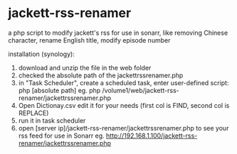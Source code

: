 # jackett-rss-renamer
a php script to modify jackett's rss for use in sonarr, like removing Chinese character, rename English title, modify episode number

installation (synology):
1) download and unzip the file in the web folder
2) checked the absolute path of the jackettrssrenamer.php
3) in "Task Scheduler", create a scheduled task, enter user-defined script: php [absolute path]
   eg. php /volume1/web/jackett-rss-renamer/jackettrssrenamer.php
4) Open Dictionay.csv edit it for your needs (first col is FIND, second col is REPLACE)
5) run it in task scheduler
6) open [server ip]/jackett-rss-renamer/jackettrssrenamer.php to see your rss feed for use in Sonarr
   eg. http://192.168.1.100/jackett-rss-renamer/jackettrssrenamer.php
